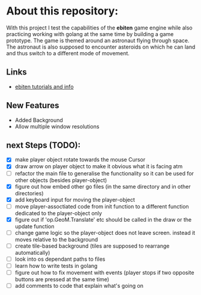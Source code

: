 # About this repository:
With this project I test the capabilities of the **ebiten** game engine while also practicing working with golang at the same time by building a game prototype. The game is themed around an astronaut flying through space. The astronaut is also supposed to encounter asteroids on which he can land and thus switch to a different mode of movement. 

## Links
* [ebiten tutorials and info](https://ebitengine.org/)

## New Features
* Added Background
* Allow multiple window resolutions

## next Steps (TODO):
- [X] make player object rotate towards the mouse Cursor
- [X] draw arrow on player object to make it obvious what it is facing atm
- [ ] refactor the main file to generalise the functionality so it can be used for other objects (besides player-object)
- [X] figure out how embed other go files (in the same directory and in other directories)
- [X] add keyboard input for moving the player-object
- [ ] move player-assoctiated code from init function to a different function dedicated to the player-object only
- [X] figure out if 'op.GeoM.Translate' etc should be called in the draw or the update function
- [ ] change game logic so the player-object does not leave screen. instead it moves relative to the background
- [ ] create tile-based background (tiles are supposed to rearrange automatically)
- [ ] look into os dependant paths to files
- [ ] learn how to write tests in golang
- [ ] figure out how to fix movement with events (player stops if two opposite buttons are pressed at the same time)
- [ ] add comments to code that explain what's going on